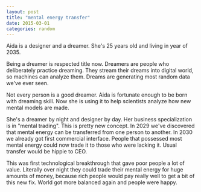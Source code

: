 ```yaml
---
layout: post
title: "mental energy transfer"
date: 2015-03-01
categories: random
---
```


Aida is a designer and a dreamer. She's 25 years old and living in year of 2035.

Being a dreamer is respected title now. Dreamers are people who deliberately
practice dreaming. They stream their dreams into digital world, so machines can
analyze them. Dreams are generating most random data we've ever seen.

Not every person is a good dreamer. Aida is fortunate enough to be born with
dreaming skill. Now she is using it to help scientists analyze how new mental
models are made.

She's a dreamer by night and designer by day. Her business specialization is
in "mental trading". This is pretty new concept. In 2029 we've discovered that
mental energy can be transferred from one person to another. In 2030 we already
got first commercial interface. People that possessed most mental energy could
now trade it to those who were lacking it. Usual transfer would be hippie to
CEO.

This was first technological breakthrough that gave poor people a lot of value.
Literally over night they could trade their mental energy for huge amounts of
money, because rich people would pay really well to get a bit of this new fix.
World got more balanced again and people were happy.
